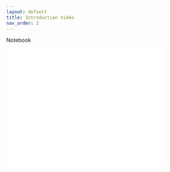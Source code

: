 ```yaml
---
layout: default
title: Introduction Video
nav_order: 2
---
```


Notebook

<iframe width="420" height="315" src="./ECML-Demo.mp4" frameborder="0" allowfullscreen></iframe>
